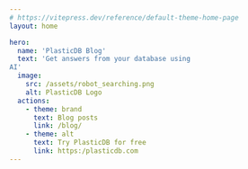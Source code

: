 ```yaml
---
# https://vitepress.dev/reference/default-theme-home-page
layout: home

hero:
  name: 'PlasticDB Blog'
  text: 'Get answers from your database using
AI'
  image:
    src: /assets/robot_searching.png
    alt: PlasticDB Logo
  actions:
    - theme: brand
      text: Blog posts
      link: /blog/
    - theme: alt
      text: Try PlasticDB for free
      link: https:/plasticdb.com
---
```


